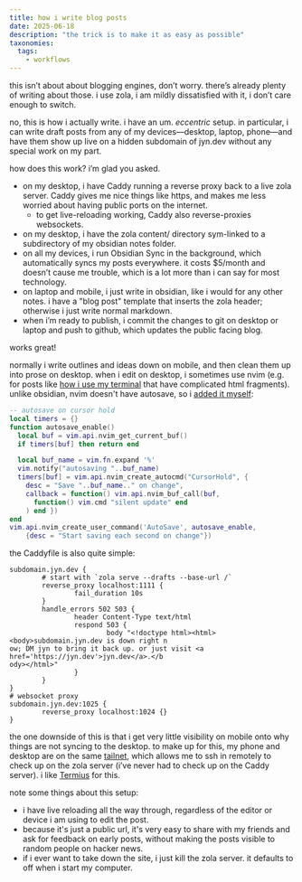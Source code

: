 ```yaml
---
title: how i write blog posts
date: 2025-06-18
description: "the trick is to make it as easy as possible"
taxonomies:
  tags:
    - workflows
---
```

this isn’t about about blogging engines, don’t worry. there’s already plenty of writing about those. i use zola, i am mildly dissatisfied with it, i don’t care enough to switch.

no, this is how i actually write. i have an um. *eccentric* setup. in particular, i can write draft posts from any of my devices—desktop, laptop, phone—and have them show up live on a hidden subdomain of jyn.dev without any special work on my part.

how does this work? i’m glad you asked.
- on my desktop, i have Caddy running a reverse proxy back to a live zola server. Caddy gives me nice things like https, and makes me less worried about having public ports on the internet.
	- to get live-reloading working, Caddy also reverse-proxies websockets.
- on my desktop, i have the zola content/ directory sym-linked to a subdirectory of my obsidian notes folder.
- on all my devices, i run Obsidian Sync in the background, which automatically syncs my posts everywhere. it costs $5/month and doesn’t cause me trouble, which is a lot more than i can say for most technology.
- on laptop and mobile, i just write in obsidian, like i would for any other notes. i have a "blog post" template that inserts the zola header; otherwise i just write normal markdown.
- when i’m ready to publish, i commit the changes to git on desktop or laptop and push to github, which updates the public facing blog.

works great!

normally i write outlines and ideas down on mobile, and then clean them up into prose on desktop. when i edit on desktop, i sometimes use nvim (e.g. for posts like [how i use my terminal](@/how-i-use-my-terminal.md) that have complicated html fragments). unlike obsidian, nvim doesn't have autosave, so i [added it myself](https://github.com/jyn514/dotfiles/blob/45f6702de2608a972615cd877993a41521f76348/config/nvim.lua#L242-L268):
```lua
-- autosave on cursor hold
local timers = {}
function autosave_enable()
  local buf = vim.api.nvim_get_current_buf()
  if timers[buf] then return end

  local buf_name = vim.fn.expand '%'
  vim.notify("autosaving "..buf_name)
  timers[buf] = vim.api.nvim_create_autocmd("CursorHold", {
    desc = "Save "..buf_name.." on change",
    callback = function() vim.api.nvim_buf_call(buf,
      function() vim.cmd "silent update" end
    ) end })
end
vim.api.nvim_create_user_command('AutoSave', autosave_enable,
	{desc = "Start saving each second on change"})
```
the Caddyfile is also quite simple:
```Caddyfile
subdomain.jyn.dev {
        # start with `zola serve --drafts --base-url /`
        reverse_proxy localhost:1111 {
                fail_duration 10s
        }
        handle_errors 502 503 {
                header Content-Type text/html
                respond 503 {
                        body "<!doctype html><html><body>subdomain.jyn.dev is down right n
ow; DM jyn to bring it back up. or just visit <a href='https://jyn.dev'>jyn.dev</a>.</b
ody></html>"
                }
        }
}
# websocket proxy
subdomain.jyn.dev:1025 {
        reverse_proxy localhost:1024 {}
}
```
the one downside of this is that i get very little visibility on mobile onto why things are not syncing to the desktop. to make up for this, my phone and desktop are on the same [tailnet](https://tailscale.com/kb/1151/what-is-tailscale), which allows me to ssh in remotely to check up on the zola server (i’ve never had to check up on the Caddy server). i like [Termius](https://termius.com/) for this.

note some things about this setup:
- i have live reloading all the way through, regardless of the editor or device i am using to edit the post.
- because it's just a public url, it's very easy to share with my friends and ask for feedback on early posts, without making the posts visible to random people on hacker news.
- if i ever want to take down the site, i just kill the zola server. it defaults to off when i start my computer.

